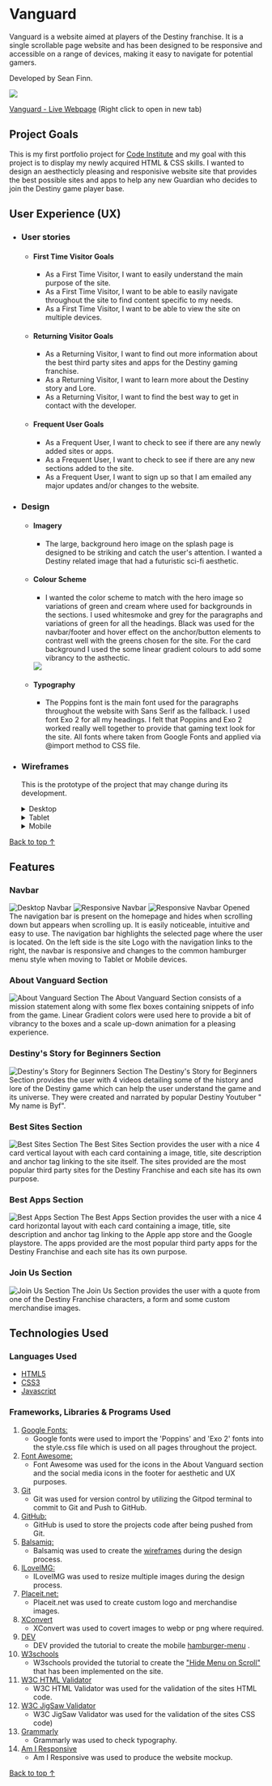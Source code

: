 # Vanguard

Vanguard is a website aimed at players of the Destiny franchise. It is a single scrollable page website and has been designed to be responsive and accessible on a range of devices, making it easy to navigate for potential gamers.

Developed by Sean Finn.

<img src="./assets/readme/amiresponsive.JPG"/>

[Vanguard - Live Webpage](https://seanf316.github.io/P1-Vanguard/) (Right click to open in new tab)

## Project Goals

This is my first portfolio project for [Code Institute](https://codeinstitute.net/) and my goal with this project is to display my newly acquired HTML & CSS skills. I wanted to design an aesthecticly pleasing and responisive website site that provides the best possible sites and apps to help any new Guardian who decides to join the Destiny game player base.

## User Experience (UX)

- ### User stories

    - #### First Time Visitor Goals

        -   As a First Time Visitor, I want to easily understand the main purpose of the site.
        -   As a First Time Visitor, I want to be able to easily navigate throughout the site to find content specific to my needs.
        -   As a First Time Visitor, I want to be able to view the site on multiple devices.

    -   #### Returning Visitor Goals

        -   As a Returning Visitor, I want to find out more information about the best third party sites and apps for the Destiny gaming franchise.
        -   As a Returning Visitor, I want to learn more about the Destiny story and Lore.
        -   As a Returning Visitor, I want to find the best way to get in contact with the developer.

    -   #### Frequent User Goals

        -   As a Frequent User, I want to check to see if there are any newly added sites or apps.
        -   As a Frequent User, I want to check to see if there are any new sections added to the site.
        -   As a Frequent User, I want to sign up so that I am emailed any major updates and/or changes to the website.

-   ### Design

    -   #### Imagery
        -   The large, background hero image on the splash page is designed to be striking and catch the user's attention. I wanted a Destiny related image that had a futuristic sci-fi aesthetic.
    -   #### Colour Scheme
        -   I wanted the color scheme to match with the hero image so variations of green and cream where used for backgrounds in the sections. I used whitesmoke and grey for the paragraphs and variations of green for all the headings. Black was used for the navbar/footer and hover effect on the anchor/button elements to contrast well with the greens chosen for the site. For the card background I used the some linear gradient colours to add some vibrancy to the asthectic.
        <img src="./assets/readme/coolors.png"/>
    -   #### Typography
        -   The Poppins font is the main font used for the paragraphs throughout the website with Sans Serif as the fallback. I used font Exo 2 for all my headings. I felt that Poppins and Exo 2 worked really well together to provide that gaming text look for the site. All fonts where taken from Google Fonts and applied via @import method to CSS file.

*   ### Wireframes

    This is the prototype of the project that may change during its development.
    <details><summary>Desktop</summary>
    <img src="./assets/wireframes/desktop.png" alt="Desktop Wireframe">
    </details>
    <details><summary>Tablet</summary>
    <img src="./assets/wireframes/tablet.png" alt="Tablet Wireframe">
    </details>
    <details><summary>Mobile</summary>
    <img src="./assets/wireframes/mobile.png" alt="Mobile Wireframe">
    </details>

[Back to top &uarr;](#Vanguard)

## Features

### Navbar
<img src="./assets/readme/desktop-nav.PNG" alt="Desktop Navbar">
<img src="./assets/readme/tablet-mobile-nav.PNG" alt="Responsive Navbar">
<img src="./assets/readme/hamburger-nav.PNG" alt="Responsive Navbar Opened">
The navigation bar is present on the homepage and hides when scrolling down but appears when scrolling up. It is easily noticeable, intuitive and easy to use. The
navigation bar highlights the selected page where the user is located. On the left side is the site Logo with the navigation links to the right, the navbar is responsive and changes to the common hamburger menu style when moving to Tablet or Mobile devices.

### About Vanguard Section
<img src="./assets/readme/about-vanguard.PNG" alt="About Vanguard Section">
The About Vanguard Section consists of a mission statement along with some flex boxes containing snippets of info from the game. Linear Gradient colors were used here to provide a bit of vibrancy to the boxes and a scale up-down animation for a pleasing experience.

### Destiny's Story for Beginners Section
<img src="./assets/readme/about-destiny.PNG" alt="Destiny's Story for Beginners Section">
The Destiny's Story for Beginners Section provides the user with 4 videos detailing some of the history and lore of the Destiny game which can help the user understand the game and its universe. They were created and narrated by popular Destiny Youtuber " My name is Byf".

### Best Sites Section
<img src="./assets/readme/best-sites.PNG" alt="Best Sites Section">
The Best Sites Section provides the user with a nice 4 card vertical layout with each card containing a image, title, site description and anchor tag linking to the site itself. The sites provided are the most popular third party sites for the Destiny Franchise and each site has its own purpose.

### Best Apps Section
<img src="./assets/readme/best-apps.PNG" alt="Best Apps Section">
The Best Apps Section provides the user with a nice 4 card horizontal layout with each card containing a image, title, site description and anchor tag linking to the Apple app store and the Google playstore. The apps provided are the most popular third party apps for the Destiny Franchise and each site has its own purpose.

### Join Us Section
<img src="./assets/readme/join-us.PNG" alt="Join Us Section">
The Join Us Section provides the user with a quote from one of the Destiny Franchise characters, a form and some custom merchandise images.


## Technologies Used

### Languages Used

-   [HTML5](https://en.wikipedia.org/wiki/HTML5)
-   [CSS3](https://en.wikipedia.org/wiki/Cascading_Style_Sheets)
-   [Javascript](https://en.wikipedia.org/wiki/JavaScript)

### Frameworks, Libraries & Programs Used

1. [Google Fonts:](https://fonts.google.com/)
    - Google fonts were used to import the 'Poppins' and 'Exo 2' fonts into the style.css file which is used on all pages throughout the project.
1. [Font Awesome:](https://fontawesome.com/)
    - Font Awesome was used for the icons in the About Vanguard section and the social media icons in the footer for aesthetic and UX purposes.
1. [Git](https://git-scm.com/)
    - Git was used for version control by utilizing the Gitpod terminal to commit to Git and Push to GitHub.
1. [GitHub:](https://github.com/)
    - GitHub is used to store the projects code after being pushed from Git.
1. [Balsamiq:](https://balsamiq.com/)
    - Balsamiq was used to create the [wireframes](https://github.com/seanf316/P1-Vanguard/tree/main/assets/wireframes) during the design process.
1. [ILoveIMG:](https://www.iloveimg.com/)
    - ILoveIMG was used to resize multiple images during the design process.
1. [Placeit.net:](https://placeit.net//)
    - Placeit.net was used to create custom logo and merchandise images.
1. [XConvert](www.xconvert.com)
    - XConvert was used to covert images to webp or png where required.
1. [DEV](https://dev.to/)
    - DEV provided the tutorial to create the mobile [hamburger-menu](https://dev.to/devggaurav/let-s-build-a-responsive-navbar-and-hamburger-menu-using-html-css-and-javascript-4gci) .
1. [W3schools](https://www.w3schools.com/)
    - W3schools provided the tutorial to create the ["Hide Menu on Scroll"](https://www.w3schools.com/howto/howto_js_navbar_hide_scroll.asp) that has been implemented on the site.
1. [W3C HTML Validator](https://validator.w3.org/)
    - W3C HTML Validator was used for the validation of the sites HTML code.
1. [W3C JigSaw Validator](https://jigsaw.w3.org/css-validator/)
   - W3C JigSaw Validator was used for the validation of the sites CSS code)
1. [Grammarly](https://www.grammarly.com/)
    - Grammarly was used to check typography.
1. [Am I Responsive](https://ui.dev/amiresponsive)
    - Am I Responsive was used to produce the website mockup.

[Back to top &uarr;](#Vanguard)